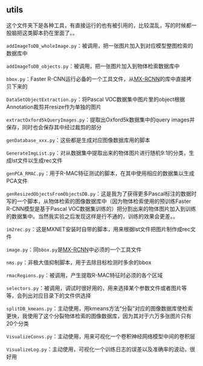 ## utils

这个文件夹下是各种工具，有直接运行的也有被引用的，比较混乱，写的时候都一股脑把这类脚本扔在里面了。。

`addImageToDB_wholeImage.py`：被调用，把一张图片加入到对应模型整图检索的数据库中

`addImageToDB_objects.py`：被调用，把一张图片加入到物体检索数据库中

`bbox.py`：Faster R-CNN运行必备的一个工具文件，从[MX-RCNN](https://github.com/ijkguo/mx-rcnn)的库中直接拷贝下来的

`DataSetObjectExtraction.py`：将Pascal VOC数据集中图片里的object根据Annotation裁剪并resize作为单独的图片

`extractOxford5kQueryImages.py`：提取出Oxford5k数据集中的query images并保存，同时也会保存其中经过裁剪的部分

`genDatabase_xxx.py`：这些都是生成对应图像数据库用的脚本

`GenerateImgList.py`：对从数据集中提取出来的物体图片进行随机9:1的分类，生成lst文件以生成rec文件

`genPCA_RMAC.py`：用于R-MAC特征测试的脚本，在其中使用相应的数据集以生成PCA文件

`genResizedObjectsFromObjectsDB.py`：这是我为了获得更多Pascal标注的数据时写的一个脚本，从物体检索的图像数据库中（因为物体检索使用的预训练Faster R-CNN模型是基于Pascal VOC数据集训练的）把分割出来的物体图片加入到训练的数据集中。当然我实验之后发现这样是行不通的，训练的效果会更差。。

`im2rec.py`：这是MXNET安装时自带的脚本，用来根据lst文件把图片制作成rec文件

`image.py`：同`bbox.py`是[MX-RCNN](https://github.com/ijkguo/mx-rcnn)中必须的一个工具文件

`nms.py`：非极大值抑制脚本，用于去除目标检测时多余的bbox

`rmacRegions.py`：被调用，产生提取R-MAC特征时必须的各个区域

`selectors.py`：被调用，调试时很好用的，用来选择某个参数文件或者图片等等，会列出对应目录下的文件供选择

`splitDB_kmeans.py`：主动使用，用kmeans方法“分裂”对应的图像数据库使检索更快，我使用了这个分裂物体检索的图像数据库，因为其对于六万多张图片只有20个分类

`VisualizeConvs.py`：主动使用，用来可视化一个卷积神经网络模型中间的卷积层

`VisualizeLog.py`：主动使用，可视化一个训练日志的误差以及准确率的波动，很好用